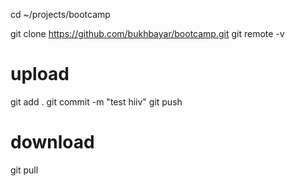 
cd ~/projects/bootcamp

git clone https://github.com/bukhbayar/bootcamp.git
git remote -v

# upload
git add .
git commit -m "test hiiv"
git push

# download
git pull
